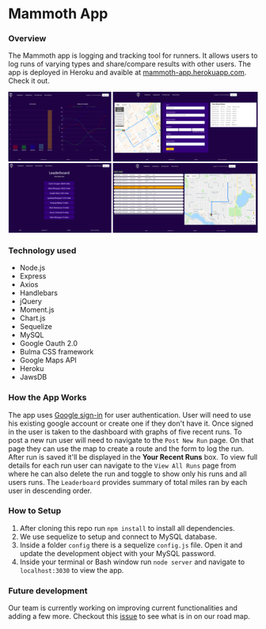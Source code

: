 # Mammoth App

### Overview
The Mammoth app is logging and tracking tool for runners. It allows users to log runs of varying types and share/compare results with other users. The app is deployed in Heroku and avaible at [mammoth-app.herokuapp.com](https://mammoth-app.herokuapp.com/). Check it out.

![homepgae](public/images/mammoth.PNG)

### Technology used
- Node.js
- Express
- Axios
- Handlebars
- jQuery
- Moment.js
- Chart.js
- Sequelize
- MySQL
- Google Oauth 2.0
- Bulma CSS framework
- Google Maps API
- Heroku
- JawsDB


### How the App Works
The app uses [Google sign-in](https://developers.google.com/identity/sign-in/web/sign-in) for user authentication. User will need to use his existing google account or create one if they don't have it. Once signed in the user is taken to the dashboard with graphs of five recent runs. To post a new run user will need to navigate to the `Post New Run` page. On that page they can use the map to create a route and the form to log the run. After run is saved it'll be displayed in the **Your Recent Runs** box. To view full details for each run user can navigate to the `View All Runs` page from where he can also delete the run and toggle to show only his runs and all users runs. The `Leaderboard` provides summary of total miles ran by each user in descending order. 

### How to Setup 
1. After cloning this repo run `npm install` to install all dependencies. 
2. We use sequelize to setup and connect to MySQL database. 
3. Inside a folder `config` there is a sequelize `config.js` file. Open it and update the development object with your MySQL password.
4. Inside your terminal or Bash window run `node server` and navigate to `localhost:3030` to view the app.

### Future development
Our team is currently working on improving current functionalities and adding a few more. Checkout this [issue](https://github.com/vaheminasyan2/Mammoths/issues/60) to see what is in on our road map. 
